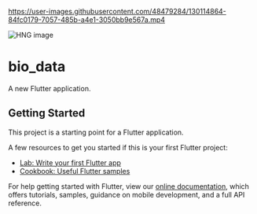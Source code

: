 

https://user-images.githubusercontent.com/48479284/130114864-84fc0179-7057-485b-a4e1-3050bb9e567a.mp4

![HNG image](https://user-images.githubusercontent.com/48479284/130114929-07a2cbc8-a947-402a-86cb-24a7e7ea44f2.png)
# bio_data

A new Flutter application.

## Getting Started

This project is a starting point for a Flutter application.

A few resources to get you started if this is your first Flutter project:

- [Lab: Write your first Flutter app](https://flutter.dev/docs/get-started/codelab)
- [Cookbook: Useful Flutter samples](https://flutter.dev/docs/cookbook)

For help getting started with Flutter, view our
[online documentation](https://flutter.dev/docs), which offers tutorials,
samples, guidance on mobile development, and a full API reference.
